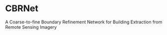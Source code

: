 # CBRNet
A Coarse-to-fine Boundary Refinement Network for Building Extraction from Remote Sensing Imagery

